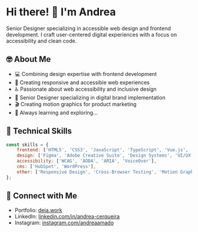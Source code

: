 # Hi there! 👋 I'm Andrea

Senior Designer specializing in accessible web design and frontend development. I craft user-centered digital experiences with a focus on accessibility and clean code.

## 🤓 About Me
- 💻 Combining design expertise with frontend development
- 🎯 Creating responsive and accessible web experiences
- ♿ Passionate about web accessibility and inclusive design
- 🎨 Senior Designer specializing in digital brand implementation
- 🎬 Creating motion graphics for product marketing
- 🌱 Always learning and exploring...

## 💼 Technical Skills
```javascript
const skills = {
    frontend: ['HTML5', 'CSS3', 'JavaScript', 'TypeScript', 'Vue.js', 'Tailwind CSS'],
    design: ['Figma', 'Adobe Creative Suite', 'Design Systems', 'UI/UX'],
    accessibility: ['WCAG', 'AODA', 'ARIA', 'VoiceOver'],
    cms: ['HubSpot', 'WordPress'],
    other: ['Responsive Design', 'Cross-Browser Testing', 'Motion Graphics']
};
```

## 🔗 Connect with Me
- Portfolio: [deia.work](https://deia.work)
- LinkedIn: [linkedin.com/in/andrea-cerqueira](https://www.linkedin.com/in/andrea-cerqueira/)
- Instagram: [instagram.com/andreaamado](https://www.instagram.com/andreaamado/)
